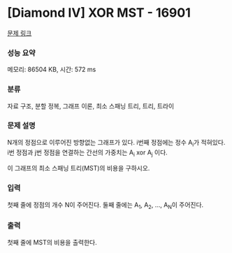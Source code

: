 # [Diamond IV] XOR MST - 16901 

[문제 링크](https://www.acmicpc.net/problem/16901) 

### 성능 요약

메모리: 86504 KB, 시간: 572 ms

### 분류

자료 구조, 분할 정복, 그래프 이론, 최소 스패닝 트리, 트리, 트라이

### 문제 설명

<p>N개의 정점으로 이루어진 방향없는 그래프가 있다. i번째 정점에는 정수 A<sub>i</sub>가 적혀있다. i번 정점과 j번 정점을 연결하는 간선의 가중치는 A<sub>i</sub> xor A<sub>j</sub> 이다.</p>

<p>이 그래프의 최소 스패닝 트리(MST)의 비용을 구하시오.</p>

### 입력 

 <p>첫째 줄에 정점의 개수 N이 주어진다. 둘째 줄에는 A<sub>1</sub>, A<sub>2</sub>, ..., A<sub>N</sub>이 주어진다.</p>

### 출력 

 <p>첫째 줄에 MST의 비용을 출력한다.</p>

